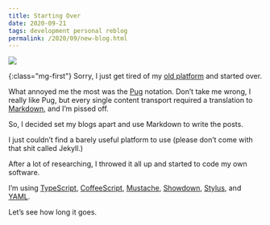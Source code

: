 ```yaml
---
title: Starting Over
date: 2020-09-21
tags: development personal reblog
permalink: /2020/09/new-blog.html
---
```

[coffeescript]: https://coffeescript.org/
[markdown]: https://www.markdownguide.org/
[mustache]: https://mustache.github.io/
[pug]: https://pugjs.org/
[showdown]: http://showdownjs.com/
[stylus]: https://stylus-lang.com/
[typescript]: https://typescript.org/
[yaml]: https://yaml.org/

<img src="{{{ cacilhas.url }}}/img/lamp.png" class="pull-right" />

{:class="mg-first"} Sorry, I just get tired of my
<a href="{{{ cacilhas.url }}}/montegasppa/">old platform</a> and started over.

What annoyed me the most was the [Pug][pug] notation. Don’t take me wrong, I
really like Pug, but every single content transport required a translation to
[Markdown][markdown], and I’m pissed off.

So, I decided set my blogs apart and use Markdown to write the posts.

I just couldn’t find a barely useful platform to use (please don’t come with
that shit called Jekyll.)

After a lot of researching, I throwed it all up and started to code my own
software.

I’m using [TypeScript][typescript], [CoffeeScript][coffeescript],
[Mustache][mustache], [Showdown][showdown], [Stylus][stylus], and [YAML][yaml].

Let’s see how long it goes.
